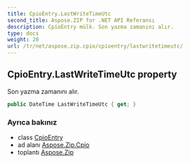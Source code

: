 ```yaml
---
title: CpioEntry.LastWriteTimeUtc
second_title: Aspose.ZIP for .NET API Referansı
description: CpioEntry mülk. Son yazma zamanını alır.
type: docs
weight: 20
url: /tr/net/aspose.zip.cpio/cpioentry/lastwritetimeutc/
---
```

## CpioEntry.LastWriteTimeUtc property

Son yazma zamanını alır.

```csharp
public DateTime LastWriteTimeUtc { get; }
```

### Ayrıca bakınız

* class [CpioEntry](../)
* ad alanı [Aspose.Zip.Cpio](../../cpioentry/)
* toplantı [Aspose.Zip](../../../)


